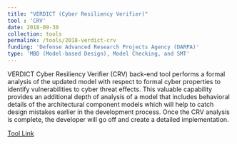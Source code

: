 ```yaml
---
title: "VERDICT (Cyber Resiliency Verifier)"
tool : 'CRV'
date: 2018-09-30
collection: tools
permalink: /tools/2018-verdict-crv
funding: 'Defense Advanced Research Projects Agency (DARPA)'
type: 'MBD (Model-based Design), Model Checking, and SMT'
---
```

VERDICT Cyber Resiliency Verifier (CRV) back-end tool performs a formal analysis of the updated model with respect to formal cyber properties to identify vulnerabilities to cyber threat effects. This valuable capability provides an additional depth of analysis of a model that includes behavioral details of the architectural component models which will help to catch design mistakes earlier in the development process. Once the CRV analysis is complete, the developer will go off and create a detailed implementation.

[Tool Link](https://github.com/ge-high-assurance/VERDICT/)
